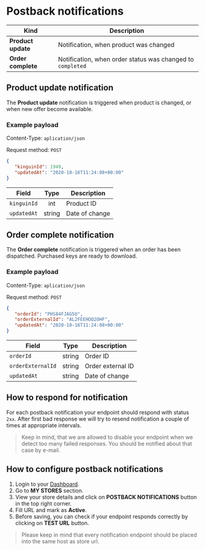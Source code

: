 # Postback notifications

Kind | Description
--------- | -----------
**Product update** | Notification, when product was changed
**Order complete** | Notification, when order status was changed to `completed`


## Product update notification

The **Product update** notification is triggered when product is changed, or when new offer become available.

### Example payload

Content-Type: `aplication/json`

Request method: `POST`

```json
{
   "kinguinId": 1949,
   "updatedAt": "2020-10-16T11:24:08+00:00"
}
```

Field | Type | Description
--------- | :-----: | -----------
`kinguinId` | int | Product ID
`updatedAt` | string | Date of change


## Order complete notification

The **Order complete** notification is triggered when an order has been dispatched. Purchased keys are ready to download.

### Example payload

Content-Type: `aplication/json`

Request method: `POST`

```json
{
   "orderId": "PHS84FJAG5U",
   "orderExternalId": "AL2FEEHOO2OHF",
   "updatedAt": "2020-10-16T11:24:08+00:00"
}
```

Field | Type | Description
--------- | :-----: | -----------
`orderId` | string | Order ID
`orderExternalId` | string | Order external ID
`updatedAt` | string | Date of change


## How to respond for notification

For each postback notification your endpoint should respond with status `2xx`.
After first bad response we will try to resend notification a couple of times at appropriate intervals.

> Keep in mind, that we are allowed to disable your endpoint when we detect too many failed responses. You should be notified about that case by e-mail.


## How to configure postback notifications

1. Login to your [Dashboard](https://www.kinguin.net/integration/dashboard/stores).
2. Go to **MY STORES** section.
3. View your store details and click on **POSTBACK NOTIFICATIONS** button in the top right corner.
4. Fill URL and mark as **Active**.
5. Before saving, you can check if your endpoint responds correctly by clicking on **TEST URL** button.

> Please keep in mind that every notification endpoint should be placed into the same host as store url.
